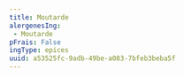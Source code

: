 ```yaml
---
title: Moutarde
alergenesIng:
 - Moutarde
pFrais: False
ingType: epices
uuid: a53525fc-9adb-49be-a083-7bfeb3beba5f
---
```

